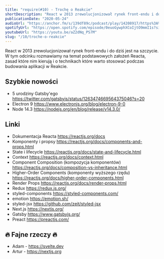 ```yaml
---
title: "require(#10) - Trochę o Reakcie"
shortDescription: "React w 2013 zrewolucjonizował rynek front-endu i do dziś jest na szczycie. W tym odcinku rozmawiamy na temat podstawowych założeń Reacta, zasad które nim kierują i o technikach które warto stosować podczas budowania aplikacji w Reakcie."
publicationDate: "2020-05-24"
audioUrl: "https://anchor.fm/s/139df89c/podcast/play/14208917/https%3A%2F%2Fd3ctxlq1ktw2nl.cloudfront.net%2Fproduction%2F2020-4-25%2F76415015-44100-2-7e03f531d1e6a.mp3"
spotifyUrl: "https://open.spotify.com/episode/0euoGywphXCoIjtO9mmI1s?si=1RP6By5hTZuVHanht6KPSg/"
youtubeUrl: "https://youtu.be/aZ2dNq_PS7M"
slug: "/10/troche-o-reakcie"
---
```


React w 2013 zrewolucjonizował rynek front-endu i do dziś jest na szczycie. W tym odcinku rozmawiamy na temat podstawowych założeń Reacta, zasad które nim kierują i o technikach które warto stosować podczas budowania aplikacji w Reakcie.

## Szybkie nowości

- 5 urodziny Gatsby'ego https://twitter.com/gatsbyjs/status/1263474669564375046?s=20
- Electron 9 https://www.electronjs.org/blog/electron-9-0
- Node 14.3 https://nodejs.org/en/blog/release/v14.3.0/

## Linki

- Dokumentacja Reacta https://reactjs.org/docs
- Komponenty i propsy https://reactjs.org/docs/components-and-props.html
- State i lifecycle https://reactjs.org/docs/state-and-lifecycle.html
- Context https://reactjs.org/docs/context.html
- Component Composition (kompozycja komponentów) https://reactjs.org/docs/composition-vs-inheritance.html
- Higher-Order Components (komponenty wyższego rzędu) https://reactjs.org/docs/higher-order-components.html
- Render Props https://reactjs.org/docs/render-props.html
- Redux https://redux.js.org/
- styled-components https://styled-components.com/
- emotion https://emotion.sh/
- styled-jsx https://github.com/zeit/styled-jsx
- Next.js https://nextjs.org/
- Gatsby https://www.gatsbyjs.org/
- Preact https://preactjs.com/

## 🔥 Fajne rzeczy 🔥

- Adam - https://svelte.dev
- Artur - https://nextjs.org
